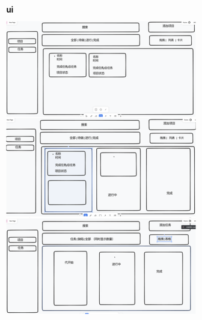 <!--
 * @Author: your name
 * @Date: 2021-11-28 15:33:14
 * @LastEditTime: 2021-11-28 15:34:17
 * @LastEditors: Please set LastEditors
 * @Description: 打开koroFileHeader查看配置 进行设置: https://github.com/OBKoro1/koro1FileHeader/wiki/%E9%85%8D%E7%BD%AE
 * @FilePath: /g-pm/REAMDE.md
-->
## ui
<img src="./img/1.png" />
<img src="./img/2.png" />
<img src="./img/3.png" />